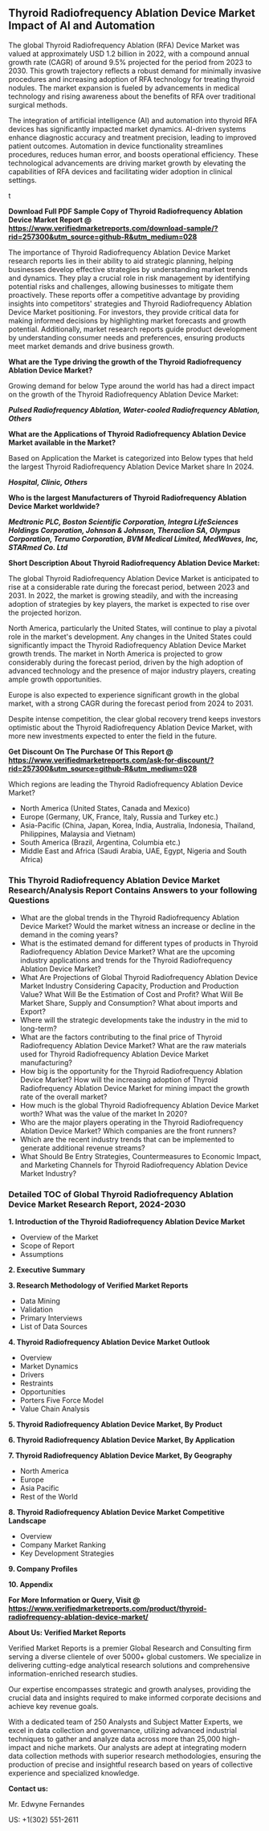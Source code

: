 <h2>Thyroid Radiofrequency Ablation Device Market Impact of AI and Automation</h2><p>The global Thyroid Radiofrequency Ablation (RFA) Device Market was valued at approximately USD 1.2 billion in 2022, with a compound annual growth rate (CAGR) of around 9.5% projected for the period from 2023 to 2030. This growth trajectory reflects a robust demand for minimally invasive procedures and increasing adoption of RFA technology for treating thyroid nodules. The market expansion is fueled by advancements in medical technology and rising awareness about the benefits of RFA over traditional surgical methods.</p><p>The integration of artificial intelligence (AI) and automation into thyroid RFA devices has significantly impacted market dynamics. AI-driven systems enhance diagnostic accuracy and treatment precision, leading to improved patient outcomes. Automation in device functionality streamlines procedures, reduces human error, and boosts operational efficiency. These technological advancements are driving market growth by elevating the capabilities of RFA devices and facilitating wider adoption in clinical settings.</p>t</p><p id="" class=""><strong>Download Full PDF Sample Copy of Thyroid Radiofrequency Ablation Device Market Report @ <a href="https://www.verifiedmarketreports.com/download-sample/?rid=257300&utm_source=github-R&utm_medium=028" target="_blank">https://www.verifiedmarketreports.com/download-sample/?rid=257300&utm_source=github-R&utm_medium=028</a></strong></p><p>The importance of&nbsp;Thyroid Radiofrequency Ablation Device Market research reports lies in their ability to aid strategic planning, helping businesses develop effective strategies by understanding market trends and dynamics. They play a crucial role in risk management by identifying potential risks and challenges, allowing businesses to mitigate them proactively. These reports offer a competitive advantage by providing insights into competitors' strategies and Thyroid Radiofrequency Ablation Device Market positioning. For investors, they provide critical data for making informed decisions by highlighting market forecasts and growth potential. Additionally, market research reports guide product development by understanding consumer needs and preferences, ensuring products meet market demands and drive business growth.</p><p><strong>What are the&nbsp;Type driving the growth of the Thyroid Radiofrequency Ablation Device Market?</strong></p><p id="" class="">Growing demand for below Type around the world has had a direct impact on the growth of the Thyroid Radiofrequency Ablation Device Market:</p><em><strong>Pulsed Radiofrequency Ablation, Water-cooled Radiofrequency Ablation, Others</strong></em></p><strong>What are the&nbsp;Applications&nbsp;of Thyroid Radiofrequency Ablation Device Market available in the Market?</strong></p><p id="" class="">Based on Application the Market is categorized into Below types that held the largest Thyroid Radiofrequency Ablation Device Market share In 2024.</p><em><strong>Hospital, Clinic, Others</strong></em></p><strong>Who is the largest Manufacturers of Thyroid Radiofrequency Ablation Device Market worldwide?</strong></p><p><em><strong>Medtronic PLC, Boston Scientific Corporation, Integra LifeSciences Holdings Corporation, Johnson & Johnson, Theraclion SA, Olympus Corporation, Terumo Corporation, BVM Medical Limited, MedWaves, Inc, STARmed Co. Ltd</strong></em></p><p id="" class=""><strong>Short Description About Thyroid Radiofrequency Ablation Device Market:</strong></p><p>The global Thyroid Radiofrequency Ablation Device Market is anticipated to rise at a considerable rate during the forecast period, between 2023 and 2031. In 2022, the market is growing steadily, and with the increasing adoption of strategies by key players, the market is expected to rise over the projected horizon.</p><p>North America, particularly the United States, will continue to play a pivotal role in the market's development. Any changes in the United States could significantly impact the Thyroid Radiofrequency Ablation Device Market growth trends. The market in North America is projected to grow considerably during the forecast period, driven by the high adoption of advanced technology and the presence of major industry players, creating ample growth opportunities.</p><p>Europe is also expected to experience significant growth in the global market, with a strong CAGR during the forecast period from 2024 to 2031.</p><p>Despite intense competition, the clear global recovery trend keeps investors optimistic about the Thyroid Radiofrequency Ablation Device Market, with more new investments expected to enter the field in the future.</p><p id="" class=""><strong>Get Discount On The Purchase Of This Report @ <a href="https://www.verifiedmarketreports.com/ask-for-discount/?rid=257300&utm_source=github-R&utm_medium=028" target="_blank">https://www.verifiedmarketreports.com/ask-for-discount/?rid=257300&utm_source=github-R&utm_medium=028</a></strong></p>Which regions are leading the Thyroid Radiofrequency Ablation Device Market?</p><ul><li>North America (United States, Canada and Mexico)</li><li>Europe (Germany, UK, France, Italy, Russia and Turkey etc.)</li><li>Asia-Pacific (China, Japan, Korea, India, Australia, Indonesia, Thailand, Philippines, Malaysia and Vietnam)</li><li>South America (Brazil, Argentina, Columbia etc.)</li><li>Middle East and Africa (Saudi Arabia, UAE, Egypt, Nigeria and South Africa)</li></ul><h3 id="" class="">This Thyroid Radiofrequency Ablation Device Market Research/Analysis Report Contains Answers to your following Questions</h3><ul><li>What are the global trends in the Thyroid Radiofrequency Ablation Device Market? Would the market witness an increase or decline in the demand in the coming years?</li><li>What is the estimated demand for different types of products in Thyroid Radiofrequency Ablation Device Market? What are the upcoming industry applications and trends for the Thyroid Radiofrequency Ablation Device Market?</li><li>What Are Projections of Global Thyroid Radiofrequency Ablation Device Market Industry Considering Capacity, Production and Production Value? What Will Be the Estimation of Cost and Profit? What Will Be Market Share, Supply and Consumption? What about imports and Export?</li><li>Where will the strategic developments take the industry in the mid to long-term?</li><li>What are the factors contributing to the final price of Thyroid Radiofrequency Ablation Device Market? What are the raw materials used for Thyroid Radiofrequency Ablation Device Market manufacturing?</li><li>How big is the opportunity for the Thyroid Radiofrequency Ablation Device Market? How will the increasing adoption of Thyroid Radiofrequency Ablation Device Market for mining impact the growth rate of the overall market?</li><li>How much is the global Thyroid Radiofrequency Ablation Device Market worth? What was the value of the market In 2020?</li><li>Who are the major players operating in the Thyroid Radiofrequency Ablation Device Market? Which companies are the front runners?</li><li>Which are the recent industry trends that can be implemented to generate additional revenue streams?</li><li>What Should Be Entry Strategies, Countermeasures to Economic Impact, and Marketing Channels for Thyroid Radiofrequency Ablation Device Market Industry?</li></ul><h3 id="" class="">Detailed TOC of Global Thyroid Radiofrequency Ablation Device Market Research Report, 2024-2030</h3><p id="" class=""><strong>1. Introduction of the Thyroid Radiofrequency Ablation Device Market</strong></p><ul><li>Overview of the Market</li><li>Scope of Report</li><li>Assumptions</li></ul><p id="" class=""><strong>2. Executive Summary</strong></p><p id="" class=""><strong>3. Research Methodology of Verified Market Reports</strong></p><ul><li>Data Mining</li><li>Validation</li><li>Primary Interviews</li><li>List of Data Sources</li></ul><p id="" class=""><strong>4. Thyroid Radiofrequency Ablation Device Market Outlook</strong></p><ul><li>Overview</li><li>Market Dynamics</li><li>Drivers</li><li>Restraints</li><li>Opportunities</li><li>Porters Five Force Model</li><li>Value Chain Analysis</li></ul><p id="" class=""><strong>5. Thyroid Radiofrequency Ablation Device Market, By Product</strong></p><p id="" class=""><strong>6. Thyroid Radiofrequency Ablation Device Market, By Application</strong></p><p id="" class=""><strong>7. Thyroid Radiofrequency Ablation Device Market, By Geography</strong></p><ul><li>North America</li><li>Europe</li><li>Asia Pacific</li><li>Rest of the World</li></ul><p id="" class=""><strong>8. Thyroid Radiofrequency Ablation Device Market Competitive Landscape</strong></p><ul><li>Overview</li><li>Company Market Ranking</li><li>Key Development Strategies</li></ul><p id="" class=""><strong>9. Company Profiles</strong></p><p id="" class=""><strong>10. Appendix</strong></p><p id="" class=""><strong>For More Information or Query, Visit @ <a href="https://www.verifiedmarketreports.com/product/thyroid-radiofrequency-ablation-device-market/" target="_blank">https://www.verifiedmarketreports.com/product/thyroid-radiofrequency-ablation-device-market/</a></strong></p><p id="" class=""><strong>About Us: Verified Market Reports</strong></p><p id="" class="">Verified Market Reports is a premier Global Research and Consulting firm serving a diverse clientele of over 5000+ global customers. We specialize in delivering cutting-edge analytical research solutions and comprehensive information-enriched research studies.</p><p id="" class="">Our expertise encompasses strategic and growth analyses, providing the crucial data and insights required to make informed corporate decisions and achieve key revenue goals.</p><p id="" class="">With a dedicated team of 250 Analysts and Subject Matter Experts, we excel in data collection and governance, utilizing advanced industrial techniques to gather and analyze data across more than 25,000 high-impact and niche markets. Our analysts are adept at integrating modern data collection methods with superior research methodologies, ensuring the production of precise and insightful research based on years of collective experience and specialized knowledge.</p><p id="" class=""><strong>Contact us:</strong></p><p id="" class="">Mr. Edwyne Fernandes</p><p id="" class="">US: +1(302) 551-2611</p>